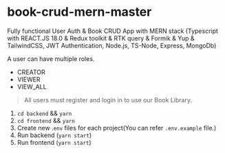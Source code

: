 # book-crud-mern-master

Fully functional User Auth &amp; Book CRUD App with MERN stack (Typescript with REACT.JS 18.0 &amp; Redux toolkit &amp; RTK query &amp; Formik &amp; Yup &amp; TailwindCSS, JWT Authentication, Node.js, TS-Node, Express, MongoDb)

A user can have multiple roles.
- CREATOR
- VIEWER
- VIEW_ALL

> All users must register and login in to use our Book Library.
  
1. `cd backend` && `yarn`
2. `cd frontend` && `yarn`
3. Create new .`env` files for each project(You can refer `.env.example` file.)
4. Run backend (`yarn start`)
5. Run frontend (`yarn start`)
